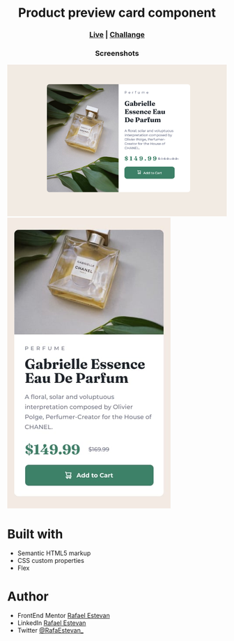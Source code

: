 <h1 align="center">Product preview card component</h1>
<h3 align="center"><a href="https://product-preview-card-component-rho-eight.vercel.app/">Live</a> | <a href="https://www.frontendmentor.io/challenges/product-preview-card-component-GO7UmttRfa">Challange</a></h3>
<h3 align="center">Screenshots</h3>
<img src="design/desktop.png"><img src="design/mobile-design.jpg">

# Built with
* Semantic HTML5 markup
* CSS custom properties
* Flex

# Author
* FrontEnd Mentor [Rafael Estevan](https://www.frontendmentor.io/profile/RafaelEstevan)
* LinkedIn [Rafael Estevan](https://www.linkedin.com/in/rafael-estevan/)
* Twitter [@RafaEstevan_](https://twitter.com/RafaEstevan_)
